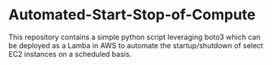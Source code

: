 # Automated-Start-Stop-of-Compute
This repository contains a simple python script leveraging boto3 which can be deployed as a Lamba in AWS to automate the startup/shutdown of select EC2 instances on a scheduled basis. 
